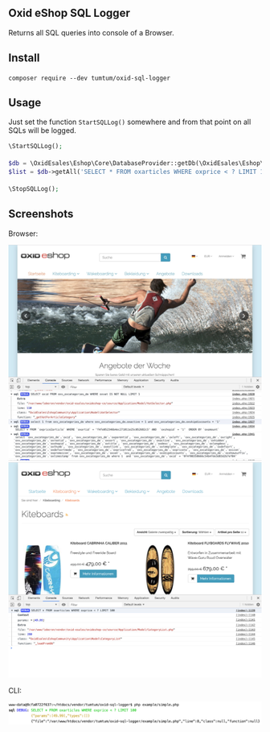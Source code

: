 Oxid eShop SQL Logger
---------------------

Returns all SQL queries into console of a Browser.

## Install

`composer require --dev tumtum/oxid-sql-logger`

## Usage

Just set the function `StartSQLLog()` somewhere and from that point on all SQLs will be logged.

```php
\StartSQLLog();

$db = \OxidEsales\Eshop\Core\DatabaseProvider::getDb(\OxidEsales\Eshop\Core\DatabaseProvider::FETCH_MODE_ASSOC);
$list = $db->getAll('SELECT * FROM oxarticles WHERE oxprice < ? LIMIT 100', [49.99]);

\StopSQLLog();
```

## Screenshots

Browser:

![Example all sqls](https://raw.githubusercontent.com/TumTum/oxid-sql-logger/master/img/screenshot-a.jpg)
![Example only one range](https://raw.githubusercontent.com/TumTum/oxid-sql-logger/master/img/screenshot-b.png)

CLI:

![Example CLI](https://raw.githubusercontent.com/TumTum/oxid-sql-logger/master/img/screenshot-cli.png)

